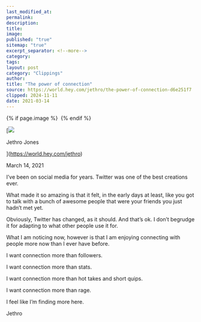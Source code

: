 ```yaml
---
last_modified_at: 
permalink: 
description: 
title: 
image: 
published: "true"
sitemap: "true"
excerpt_separator: <!--more-->
category: 
tags: 
layout: post
category: "Clippings"
author: 
title: "The power of connection"
source: https://world.hey.com/jethro/the-power-of-connection-d6e251f7
clipped: 2024-11-11
date: 2021-03-14
---
```



{% if page.image %} <img src="{{ page.image }}" alt=""> {% endif %}

[![](https://world.hey.com/jethro/avatar-40bd048fb7cc6850d42ef0957b5f0c498bfea84d)

Jethro Jones

](https://world.hey.com/jethro)

March 14, 2021

I’ve been on social media for years. Twitter was one of the best creations ever. 

What made it so amazing is that it felt, in the early days at least, like you got to talk with a bunch of awesome people that were your friends you just hadn’t met yet. 

Obviously, Twitter has changed, as it should. And that’s ok. I don’t begrudge it for adapting to what other people use it for. 

What I am noticing now, however is that I am enjoying connecting with people more now than I ever have before. 

I want connection more than followers. 

I want connection more than stats. 

I want connection more than hot takes and short quips. 

I want connection more than rage. 

I feel like I’m finding more here. 

Jethro